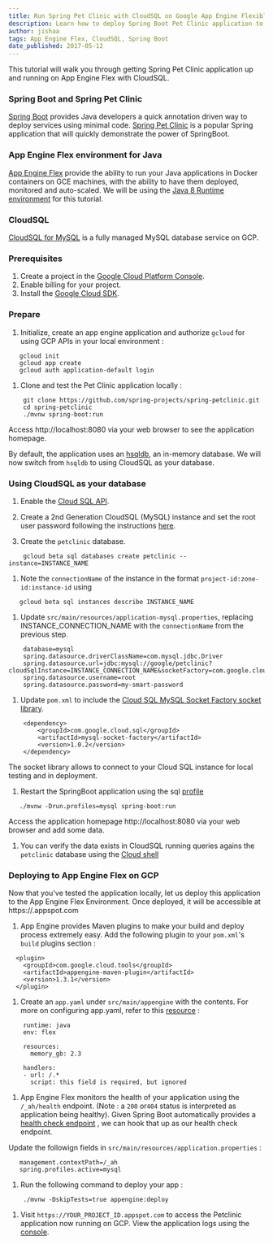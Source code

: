 ```yaml
---
title: Run Spring Pet Clinic with CloudSQL on Google App Engine Flexible Environment
description: Learn how to deploy Spring Boot Pet Clinic application to Google App Engine flexible environment and use CloudSQL.
author: jishaa
tags: App Engine Flex, CloudSQL, Spring Boot
date_published: 2017-05-12
---
```


This tutorial will walk you through getting Spring Pet Clinic application up and running on App Engine Flex with CloudSQL.

### Spring Boot and Spring Pet Clinic
[Spring Boot](https://projects.spring.io/spring-boot/) provides Java developers a quick annotation driven way to deploy services using minimal code.
[Spring Pet Clinic](https://github.com/spring-projects/spring-petclinic) is a popular Spring application that will quickly demonstrate the power of SpringBoot.

### App Engine Flex environment for Java
[App Engine Flex](https://cloud.google.com/appengine/docs/flexible/java/) provide the ability to run your Java applications in Docker containers on GCE machines, with the ability
to have them deployed, monitored and auto-scaled.
We will be using the [Java 8 Runtime environment](https://cloud.google.com/appengine/docs/flexible/java/dev-java-only) for this tutorial.

### CloudSQL
[CloudSQL for MySQL](https://cloud.google.com/sql/docs/mysql/) is a fully managed MySQL database service on GCP.

### Prerequisites
1. Create a project in the [Google Cloud Platform Console](https://console.cloud.google.com/).
1. Enable billing for your project.
1. Install the [Google Cloud SDK](https://cloud.google.com/sdk/).

### Prepare
1. Initialize, create an app engine application and authorize `gcloud` for using GCP APIs in your local environment :
```
   gcloud init
   gcloud app create
   gcloud auth application-default login
```
1. Clone and test the Pet Clinic application locally :
```
    git clone https://github.com/spring-projects/spring-petclinic.git
    cd spring-petclinic
    ./mvnw spring-boot:run
```

  Access http://localhost:8080 via your web browser to see the application homepage.

  By default, the application uses an [hsqldb](http://hsqldb.org/), an in-memory database.
  We will now switch from `hsqldb` to using CloudSQL as your database.

### Using CloudSQL as your database

1. Enable the [Cloud SQL API](https://console.cloud.google.com/flows/enableapi?apiid=sqladmin).

1. Create a 2nd Generation CloudSQL (MySQL) instance and set the root user password following the instructions [here](https://cloud.google.com/sql/docs/mysql/create-instance#create-2nd-gen).

1. Create the `petclinic` database.
```
    gcloud beta sql databases create petclinic --instance=INSTANCE_NAME
```
1. Note the `connectionName` of the instance in the format `project-id:zone-id:instance-id`  using
```
   gcloud beta sql instances describe INSTANCE_NAME
```
1. Update `src/main/resources/application-mysql.properties`, replacing INSTANCE_CONNECTION_NAME with the `connectionName` from the previous step.
```
    database=mysql
    spring.datasource.driverClassName=com.mysql.jdbc.Driver
    spring.datasource.url=jdbc:mysql://google/petclinic?cloudSqlInstance=INSTANCE_CONNECTION_NAME&socketFactory=com.google.cloud.sql.mysql.SocketFactory
    spring.datasource.username=root
    spring.datasource.password=my-smart-password
```
1. Update `pom.xml` to include the [Cloud SQL MySQL Socket Factory socket library](https://github.com/GoogleCloudPlatform/cloud-sql-mysql-socket-factory).
```
    <dependency>
        <groupId>com.google.cloud.sql</groupId>
        <artifactId>mysql-socket-factory</artifactId>
        <version>1.0.2</version>
    </dependency>
```
   The socket library allows to connect to your Cloud SQL instance for local testing and in deployment.
1. Restart the SpringBoot application using the sql [profile](http://docs.spring.io/spring-boot/docs/current/maven-plugin/examples/run-profiles.html)
```
   ./mvnw -Drun.profiles=mysql spring-boot:run
```
  Access the application homepage http://localhost:8080 via your web browser and add some data.
1. You can verify the data exists in CloudSQL running queries agains the `petclinic` database using the [Cloud shell](https://cloud.google.com/sql/docs/mysql/quickstart#connect_to_your_instance_using_the_db_client_client_in_the_cloud_shell)


### Deploying to App Engine Flex on GCP
Now that you've tested the application locally, let us deploy this application to the App Engine Flex Environment.
Once deployed, it will be accessible at https://<your-project-id>.appspot.com

1. App Engine provides Maven plugins to make your build and deploy process extremely easy.
   Add the following plugin to your `pom.xml`'s `build` plugins section :
```
  <plugin>
    <groupId>com.google.cloud.tools</groupId>
    <artifactId>appengine-maven-plugin</artifactId>
    <version>1.3.1</version>
  </plugin>
```

1. Create an `app.yaml` under `src/main/appengine` with the contents.
For more on configuring app.yaml, refer to this [resource](https://cloud.google.com/appengine/docs/flexible/java/configuring-your-app-with-app-yaml) :
```
    runtime: java
    env: flex

    resources:
      memory_gb: 2.3

    handlers:
    - url: /.*
      script: this field is required, but ignored
 ```

1. App Engine Flex monitors the health of your application using the `/_ah/health` endpoint.
(Note : a `200` or`404` status is interpreted as application being healthy).
Given Spring Boot automatically provides a [health check endpoint](https://docs.spring.io/spring-boot/docs/current/reference/html/production-ready-endpoints.html#production-ready-health)
, we can hook that up as our health check endpoint.

Update the followign fields in `src/main/resources/application.properties` :
```
   management.contextPath=/_ah
   spring.profiles.active=mysql
```

1. Run the following command to deploy your app :
```
    ./mvnw -DskipTests=true appengine:deploy
```

1. Visit `https://YOUR_PROJECT_ID.appspot.com` to access the Petclinic application now running on GCP.
View the application logs using the [console](https://console.cloud.google.com/logs/viewer).
